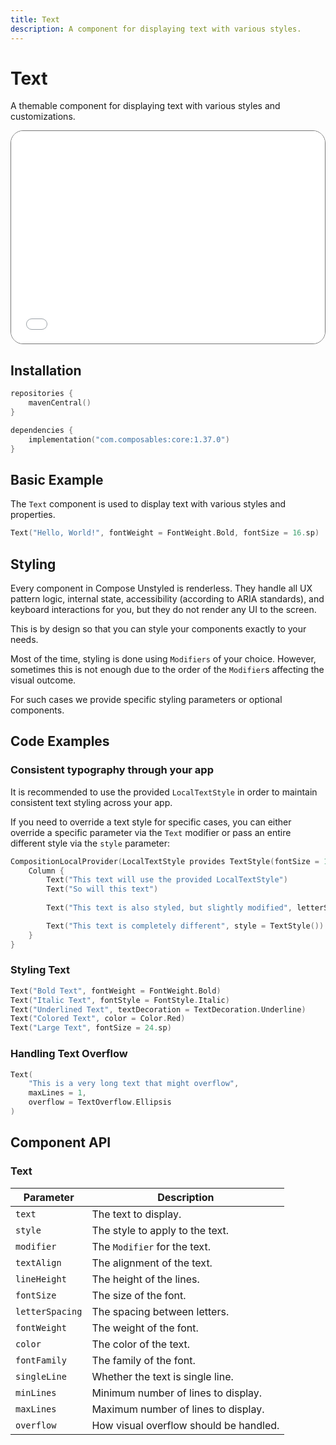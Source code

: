 ```yaml
---
title: Text
description: A component for displaying text with various styles.
---
```


# Text

A themable component for displaying text with various styles and customizations.

<div style="position: relative; max-width: 800px; height: 340px; border-radius: 20px; overflow: hidden; border: 1px solid #777;">
    <iframe id="demoIframe" style="position: absolute; top: 0; left: 0; width: 100%; height: 100%; border: none;" src="../demo/index.html?id=text" title="Demo" allow="accelerometer; autoplay; clipboard-write; encrypted-media; gyroscope; picture-in-picture; web-share" referrerpolicy="strict-origin-when-cross-origin"></iframe>
</div>

## Installation

```kotlin title="build.gradle.kts"
repositories {
    mavenCentral()
}

dependencies {
    implementation("com.composables:core:1.37.0")
}
```

## Basic Example

The `Text` component is used to display text with various styles and properties.

```kotlin
Text("Hello, World!", fontWeight = FontWeight.Bold, fontSize = 16.sp)
```

## Styling

Every component in Compose Unstyled is renderless. They handle all UX pattern logic, internal state, accessibility (according to ARIA standards), and keyboard interactions for you, but they do not render any UI to the screen.

This is by design so that you can style your components exactly to your needs.

Most of the time, styling is done using `Modifiers` of your choice. However, sometimes this is not enough due to the order of the `Modifier`s affecting the visual outcome.

For such cases we provide specific styling parameters or optional components.


## Code Examples

### Consistent typography through your app

It is recommended to use the provided `LocalTextStyle` in order to maintain consistent text styling across your app.

If you need to override a text style for specific cases, you can either override a specific parameter via the `Text` modifier or pass an entire different style via the `style` parameter: 

```kotlin
CompositionLocalProvider(LocalTextStyle provides TextStyle(fontSize = 18.sp, fontWeight = FontWeight.Medium)) {
    Column {
        Text("This text will use the provided LocalTextStyle")
        Text("So will this text")
        
        Text("This text is also styled, but slightly modified", letterSpacing = 2.sp)

        Text("This text is completely different", style = TextStyle())
    }
}
```

### Styling Text

```kotlin
Text("Bold Text", fontWeight = FontWeight.Bold)
Text("Italic Text", fontStyle = FontStyle.Italic)
Text("Underlined Text", textDecoration = TextDecoration.Underline)
Text("Colored Text", color = Color.Red)
Text("Large Text", fontSize = 24.sp)
```

### Handling Text Overflow

```kotlin
Text(
    "This is a very long text that might overflow",
    maxLines = 1,
    overflow = TextOverflow.Ellipsis
)
```

## Component API

### Text

| Parameter                               | Description                      |
|-----------------------------------------|----------------------------------|
| <div class='parameter'>`text`</div>     | The text to display.             |
| <div class='parameter'>`style`</div>    | The style to apply to the text.  |
| <div class='parameter'>`modifier`</div> | The `Modifier` for the text.     |
| <div class='parameter'>`textAlign`</div>| The alignment of the text.       |
| <div class='parameter'>`lineHeight`</div>| The height of the lines.         |
| <div class='parameter'>`fontSize`</div> | The size of the font.            |
| <div class='parameter'>`letterSpacing`</div>| The spacing between letters. |
| <div class='parameter'>`fontWeight`</div>| The weight of the font.          |
| <div class='parameter'>`color`</div>    | The color of the text.           |
| <div class='parameter'>`fontFamily`</div>| The family of the font.          |
| <div class='parameter'>`singleLine`</div>| Whether the text is single line. |
| <div class='parameter'>`minLines`</div> | Minimum number of lines to display. |
| <div class='parameter'>`maxLines`</div> | Maximum number of lines to display. |
| <div class='parameter'>`overflow`</div> | How visual overflow should be handled. |
